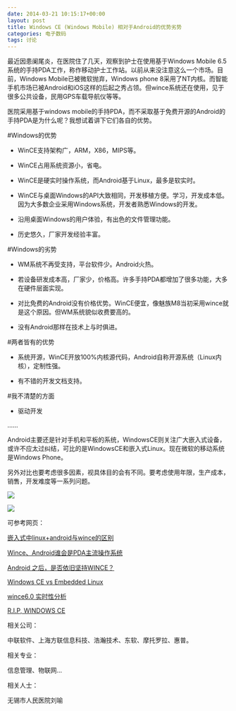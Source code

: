 ```yaml
---
date: 2014-03-21 10:15:17+00:00
layout: post
title: Windows CE (Windows Mobile) 相对于Android的优势劣势
categories: 电子数码
tags: 讨论
---
```


最近因患阑尾炎，在医院住了几天，观察到护士在使用基于Windows Mobile 6.5系统的手持PDA工作，称作移动护士工作站。以前从来没注意这么一个市场。目前，Windows Mobile已被微软抛弃，Windows 
phone 8采用了NT内核。而智能手机市场已被Android和iOS这样的后起之秀占领。但wince系统还在使用，见于很多公共设备，民用GPS车载导航仪等等。

医院采用基于windows mobile的手持PDA，而不采取基于免费开源的Android的手持PDA是为什么呢？我想试着讲下它们各自的优势。

#Windows的优势

* WinCE支持架构广，ARM，X86，MIPS等。

* WinCE占用系统资源小，省电。

* WinCE是硬实时操作系统，而Android基于Linux，最多是软实时。

* WinCE与桌面Windows的API大致相同，开发移植方便。学习，开发成本低。因为大多数企业采用Windows系统，开发者熟悉Windows的开发。

* 沿用桌面Windows的用户体验，有出色的文件管理功能。

* 历史悠久，厂家开发经验丰富。

#Windows的劣势

* WM系统不再受支持，平台软件少。Android火热。

* 若设备研发成本高，厂家少，价格高。许多手持PDA都增加了很多功能，大多在硬件层面实现。

* 对比免费的Android没有价格优势。WinCE便宜，像魅族M8当初采用wince就是这个原因。但WM系统貌似收费要高的。

* 没有Android那样在技术上与时俱进。

#两者皆有的优势

* 系统开源，WinCE开放100%内核源代码，Android自称开源系统（Linux内核），定制性强。

* 有不错的开发文档支持。

#我不清楚的方面

* 驱动开发

……

Android主要还是针对手机和平板的系统，WindowsCE则关注广大嵌入式设备，或许不应太过纠结，可比的是WindowsCE和嵌入式Linux。现在微软的移动系统是Windows Phone。

另外对比也要考虑很多因素，视具体目的会有不同。要考虑使用年限，生产成本，销售，开发难度等一系列问题。


![](https://raw2.github.com/xulihang/xulihang.github.io/master/album/appendicitis/pda1.jpg)

![](https://raw2.github.com/xulihang/xulihang.github.io/master/album/appendicitis/pda2.jpg)

可参考网页：

[嵌入式中linux+android与wince的区别](http://www.2cto.com/os/201108/101071.html)

[Wince、Android谁会是PDA主流操作系统](http://www.iotworld.com.cn/html/News/201310/e9a05fda02f1a4bb.shtml)

[Android 之后，是否依旧坚持WINCE？](http://bbs.csdn.net/topics/380080930?page=1#post-394857909)

[Windows CE vs Embedded Linux](http://stackoverflow.com/questions/326516/windows-ce-vs-embedded-linux)

[wince6.0 实时性分析](http://hi.baidu.com/611bob/item/bbcd31998c6dd83e336eebf3)

[R.I.P, WINDOWS CE](http://hezongjian.com/blog/?p=10748)

相关公司：

中联软件、上海方联信息科技、浩瀚技术、东软、摩托罗拉、惠普。

相关专业：

信息管理、物联网...

相关人士：

无锡市人民医院刘喻


